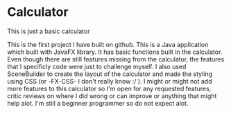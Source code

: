 # Calculator
This is just a basic calculator

This is the first project I have built on github. This is a Java application which built with JavaFX library.
It has basic functions built in the calculator. Even though there are still features missing from the calculator, the features that I specificly code were just to challenge myself. I also used SceneBuilder to create the layout of the calculator and made the styling using CSS (or -FX-CSS- I don't really know :/ ).
I might or might not add more features to this calculator so I'm open for any requested features, critic reviews on where I did wrong or can improve or anything that might help alot. I'm still a beginner programmer so do not expect alot.
